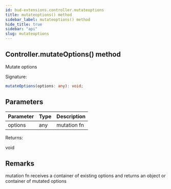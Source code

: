 ```yaml
---
id: bud-extensions.controller.mutateoptions
title: mutateoptions() method
sidebar_label: mutateoptions() method
hide_title: true
sidebar: "api"
slug: mutateoptions
---
```


## Controller.mutateOptions() method

Mutate options

Signature:

```typescript
mutateOptions(options: any): void;
```

## Parameters

| Parameter | Type | Description |
| --------- | ---- | ----------- |
| options   | any  | mutation fn |

Returns:

void

## Remarks

mutation fn receives a container of existing options and returns an object or container of mutated options
